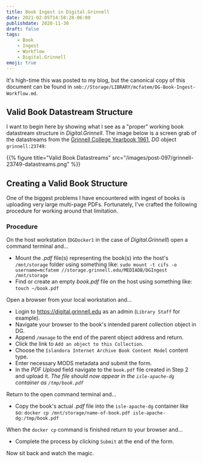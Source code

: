 ```yaml
---
title: Book Ingest in Digital.Grinnell
date: 2021-02-05T14:58:28-06:00
publishdate: 2020-11-30
draft: false
tags:
    - Book
    - Ingest
    - Workflow
    - Digital.Grinnell
emoji: true
---
```


It's high-time this was posted to my blog, but the canonical copy of this document can be found in `smb://Storage/LIBRARY/mcfatem/DG-Book-Ingest-Workflow.md`.

## Valid Book Datastream Structure

I want to begin here by showing what I see as a "proper" working book datastream structure in _Digital.Grinnell_.  The image below is a screen grab of the datastreams from the [Grinnell College Yearbook 1961](https://digital.grinnell.edu/islandora/object/grinnell:23749), _DG_ object `grinnell:23749`:

{{% figure title="Valid Book Datastreams" src="/images/post-097/grinnell-23749-datastreams.png" %}}


## Creating a Valid Book Structure

One of the biggest problems I have encountered with ingest of books is uploading very large multi-page PDFs.  Fortunately, I've crafted the following procedure for working around that limitation.

### Procedure

On the host workstation (`DGDocker1` in the case of *Digital.Grinnell*) open a command terminal and...

  - Mount the *.pdf* file(s) representing the book(s) into the host's `/mnt/storage` folder using something like:
    `sudo mount -t cifs -o username=mcfatem //storage.grinnell.edu/MEDIADB/DGIngest /mnt/storage`
  - Find or create an empty *book.pdf* file on the host using something like:
    `touch ~/book.pdf`

Open a browser from your local workstation and...

  - Login to https://digital.grinnell.edu as an admin (`Library Staff` for example).
  - Navigate your browser to the book's intended parent collection object in DG.
  - Append `/manage` to the end of the parent object address and return.
  - Click the link to `Add an object to this Collection`.
  - Choose the `Islandora Internet Archive Book Content Model` content type.
  - Enter necessary MODS metadata and submit the form.
  - In the *PDF Upload* field navigate to the `book.pdf` file created in Step 2 and upload it.  *The file should now appear in the `isle-apache-dg` container as `/tmp/book.pdf`*

Return to the open command terminal and...

  - Copy the book's actual *.pdf* file into the `isle-apache-dg` container like so: `docker cp /mnt/storage/name-of-book.pdf isle-apache-dg:/tmp/book.pdf`

When the `docker cp` command is finished return to your browser and...

  - Complete the process by clicking `Submit` at the end of the form.

Now sit back and watch the magic.


<!--
A set of 21 PDF objects were ingested into _Digital.Grinnell's_ _Faculty Scholarship_ collection using [IMI](https://github.com/DigitalGrinnell/islandora_multi_importer) on 22-July-2019; unfortunately none of these PDFs contained OCR (optical character recognition) or "text recognition" data, so none of them generated a valid FULL\_TEXT datastream.  FULL\_TEXT datastreams are required to make PDF, and similar text content, searchable and discoverable in _Digital.Grinnell_.

In order to confirm that the lack of OCR was in fact the problem, I ran a little test on https://digital.grinnell.edu/islandora/object/grinnell:26702, one of the 21 objects.  

In my test I...

  - signed in to _Digital.Grinnell_ as an admin,
  - opened the object (see address above) in my browser,
  - clicked `Manage` to see all the object details,
  - clicked `Datastreams` to see the list of all the object's datastreams,
  - clicked the `download` link corresponding to the `OBJ` datastream - this allowed me to download a copy of the PDF file to my workstation.
  - Once the PDF was downloaded I opened it on my workstation in _Adobe Acrobat Pro_,
  - clicked `Tools` and `Text Recognition`,
  - then I chose\* `In This File`.
  - After a few minutes I had a new PDF with OCR'd and searchable text.
  - I saved that new PDF on my workstation,
  - went back into the `Manage` tab in my browser,
  - clicked `replace` in the `OBJ` datastream line,
  - then uploaded the new PDF file to _Digital.Grinnell_.

Once the upload was complete the system automatically generated new derivatives for the object which now has a valid FULL\_TEXT datastream, so this should make the content searchable and discoverable.

\*Note that if I had multiple PDFs to process I believe I could have selected the `In Multiple Files` option to save some time and OCR several PDFs in one operation.

The lesson-to-be-learned here is to... `always run "Text Recognition" on a PDF BEFORE it is ingested into Digital.Grinnell.`  But, if you forget, this procedure in the hands of any _Digital.Grinnell_ admin, can save the day!  :smile:

And that's a wrap.  Until next time...
